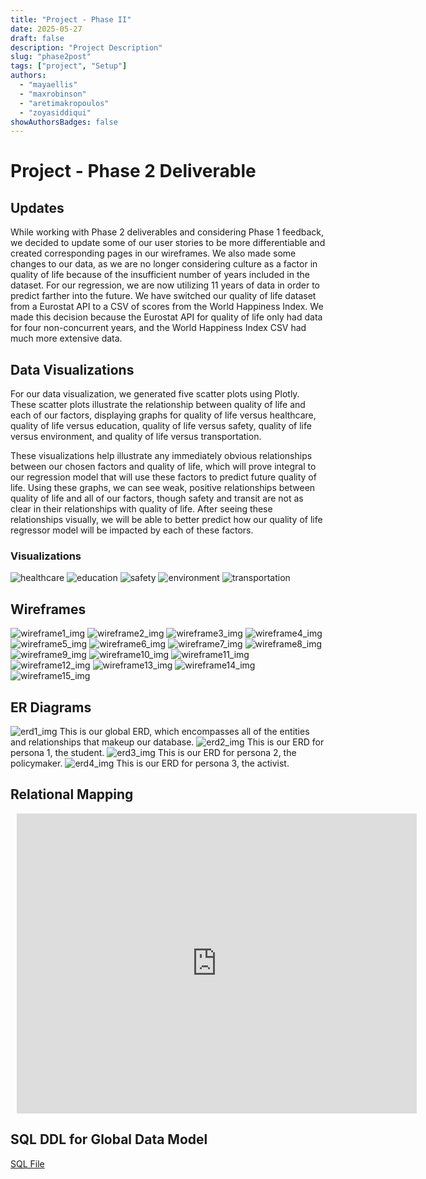 ```yaml
---
title: "Project - Phase II"
date: 2025-05-27
draft: false
description: "Project Description"
slug: "phase2post"
tags: ["project", "Setup"]
authors:
  - "mayaellis"
  - "maxrobinson"
  - "aretimakropoulos"
  - "zoyasiddiqui"
showAuthorsBadges: false
---
```


# Project - Phase 2 Deliverable

## Updates

While working with Phase 2 deliverables and considering Phase 1 feedback, we decided to update some of our user stories to be more differentiable and created corresponding pages in our wireframes. We also made some changes to our data, as we are no longer considering culture as a factor in quality of life because of the insufficient number of years included in the dataset. For our regression, we are now utilizing 11 years of data in order to predict farther into the future. We have switched our quality of life dataset from a Eurostat API to a CSV of scores from the World Happiness Index. We made this decision because the Eurostat API for quality of life only had data for four non-concurrent years, and the World Happiness Index CSV had much more extensive data.

## Data Visualizations

For our data visualization, we generated five scatter plots using Plotly. These scatter plots illustrate the relationship between quality of life and each of our factors, displaying graphs for quality of life versus healthcare, quality of life versus education, quality of life versus safety, quality of life versus environment, and quality of life versus transportation. 

These visualizations help illustrate any immediately obvious relationships between our chosen factors and quality of life, which will prove integral to our regression model that will use these factors to predict future quality of life. Using these graphs, we can see weak, positive relationships between quality of life and all of our factors, though safety and transit are not as clear in their relationships with quality of life. After seeing these relationships visually, we will be able to better predict how our quality of life regressor model will be impacted by each of these factors. 

### Visualizations
![healthcare](/health_qol.jpg)
![education](/edu_qol.jpg)
![safety](/safety_qol.jpg)
![environment](/env_qol.jpg)
![transportation](/inf_qol.jpg)

## Wireframes

![wireframe1_img](er_diagrams-06.jpg)
![wireframe2_img](er_diagrams-07.jpg)
![wireframe3_img](er_diagrams-08.jpg)
![wireframe4_img](er_diagrams-09.jpg)
![wireframe5_img](er_diagrams-10.jpg)
![wireframe6_img](er_diagrams-11.jpg)
![wireframe7_img](er_diagrams-12.jpg)
![wireframe8_img](er_diagrams-13.jpg)
![wireframe9_img](er_diagrams-14.jpg)
![wireframe10_img](er_diagrams-15.jpg)
![wireframe11_img](er_diagrams-16.jpg)
![wireframe12_img](er_diagrams-17.jpg)
![wireframe13_img](er_diagrams-18.jpg)
![wireframe14_img](er_diagrams-19.jpg)
![wireframe15_img](er_diagrams-20.jpg)

## ER Diagrams

![erd1_img](er_diagrams-01.jpg)
This is our global ERD, which encompasses all of the entities and relationships that makeup our database.
![erd2_img](er_diagrams-02.jpg)
This is our ERD for persona 1, the student.
![erd3_img](er_diagrams-03.jpg)
This is our ERD for persona 2, the policymaker.
![erd4_img](er_diagrams-04.jpg)
This is our ERD for persona 3, the activist.

## Relational Mapping 

<div style="width: 640px; height: 480px; margin: 10px; position: relative;"><iframe allowfullscreen frameborder="0" style="width:640px; height:480px" src="https://lucid.app/documents/embedded/6399ce45-7fe8-4d5b-b456-1b6e986de67d" id="jSzj-C2TrnaZ"></iframe></div>

## SQL DDL for Global Data Model

[SQL File](https://raw.githubusercontent.com/mke27/life/refs/heads/main/database-files/global_db.sql)
